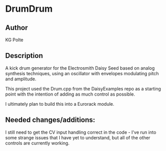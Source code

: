 # DrumDrum

## Author

KG Polte

## Description

A kick drum generator for the Electrosmith Daisy Seed based on analog
synthesis techniques, using an oscillator with envelopes modulating 
pitch and amplitude.

This project used the Drum.cpp from the DaisyExamples repo as a
starting point with the intention of adding as much control as possible.

I ultimately plan to build this into a Eurorack module.

## Needed changes/additions:

I still need to get the CV input handling correct in the code - I've run into
some strange issues that I have yet to understand, but all of the other 
controls are currently working.